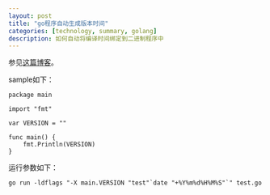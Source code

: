 ```yaml
---
layout: post
title: "go程序自动生成版本时间"
categories: [technology, summary, golang]
description: 如何自动将编译时间绑定到二进制程序中
---
```


参见[这篇博客][source_blog]。

sample如下：

	package main
	
	import "fmt"
	
	var VERSION = ""
	
	func main() {
		fmt.Println(VERSION)
	}


运行参数如下：

	go run -ldflags "-X main.VERSION "test"`date "+%Y%m%d%H%M%S"`" test.go




[source_blog]:http://www.atatus.com/blog/golang-auto-build-versioning/